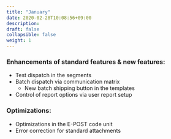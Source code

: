 ```yaml
---
title: "January"
date: 2020-02-28T10:08:56+09:00
description: 
draft: false
collapsible: false
weight: 1
---
```

### Enhancements of standard features & new features:
- Test dispatch in the segments
- Batch dispatch via communication matrix
  - New batch shipping button in the templates
- Control of report options via user report setup

### Optimizations:
- Optimizations in the E-POST code unit 
- Error correction for standard attachments
